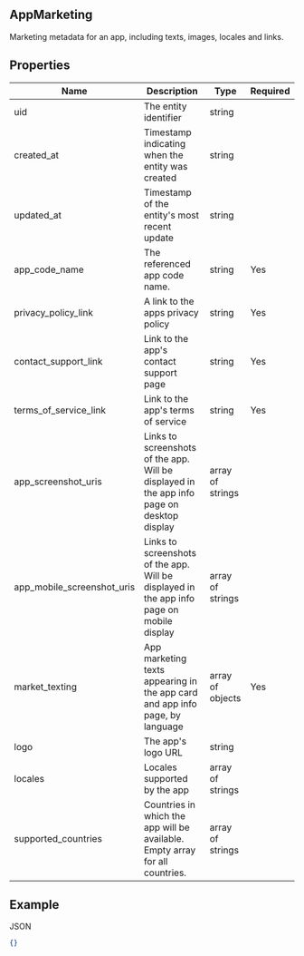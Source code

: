 ## AppMarketing

Marketing metadata for an app, including texts, images, locales and links.

## Properties

| Name | Description | Type | Required |
| --- | --- | --- | --- |
| uid | The entity identifier | string |  |
| created_at | Timestamp indicating when the entity was created | string |  |
| updated_at | Timestamp of the entity's most recent update | string |  |
| app_code_name | The referenced app code name. | string | Yes |
| privacy_policy_link | A link to the apps privacy policy | string | Yes |
| contact_support_link | Link to the app's contact support page | string | Yes |
| terms_of_service_link | Link to the app's terms of service | string | Yes |
| app_screenshot_uris | Links to screenshots of the app. Will be displayed in the app info page on desktop display | array of strings |  |
| app_mobile_screenshot_uris | Links to screenshots of the app. Will be displayed in the app info page on mobile display | array of strings |  |
| market_texting | App marketing texts appearing in the app card and app info page, by language | array of objects | Yes |
| logo | The app's logo URL | string |  |
| locales | Locales supported by the app | array of strings |  |
| supported_countries | Countries in which the app will be available. Empty array for all countries. | array of strings |  |

## Example

JSON

```json
{}
```